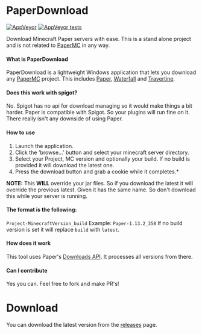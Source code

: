 # PaperDownload

[![AppVeyor](https://img.shields.io/appveyor/ci/darkeyedragon/paperdownload.svg)](https://travis-ci.com/darkeyedragon/paperdownload)
[![AppVeyor tests](https://img.shields.io/appveyor/tests/darkeyedragon/paperdownload.svg)](https://ci.appveyor.com/project/DarkEyeDragon/paperdownload/build/tests)

Download Minecraft Paper servers with ease.
This is a stand alone project and is not related to [PaperMC](https://papermc.io/) in any way.

#### What is PaperDownload
PaperDownload is a lightweight Windows application that lets you download any [PaperMC](https://papermc.io/) project.
This includes [Paper](https://github.com/PaperMC/Paper), [Waterfall](https://github.com/PaperMC/Waterfall) and [Travertine](https://github.com/PaperMC/Travertine).

#### Does this work with spigot?
No. Spigot has no api for download managing so it would make things a bit harder.
Paper is compatible with Spigot. So your plugins will run fine on it. There really isn't any downside of using Paper.

#### How to use
1. Launch the application.
2. Click the 'browse...' button and select your minecraft server directory.
3. Select your Project, MC version and optionally your build. If no build is provided it will download the latest one.
4. Press the download button and grab a cookie while it completes.*

**NOTE:** This **WILL** override your jar files. So if you download the latest it will override the previous latest. Given it has the same name.
So don't download this while your server is running.

#### The format is the following: 
`Project-MinecraftVersion_build` Example: `Paper-1.13.2_358`
If no build version is set it will replace `build` with `latest`.

#### How does it work
This tool uses Paper's [Downloads API](https://paper.readthedocs.io/en/stable/site/api.html). It processes all versions from there.


#### Can I contribute
Yes you can. Feel free to fork and make PR's!

# Download 
You can download the latest version from the [releases](https://github.com/DarkEyeDragon/PaperDownload/releases) page.